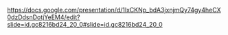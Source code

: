 https://docs.google.com/presentation/d/1lxCKNp_bdA3jxnjmQy74gy4heCX0dzDdsnDotjYeEM4/edit?slide=id.gc8216bd24_20_0#slide=id.gc8216bd24_20_0
